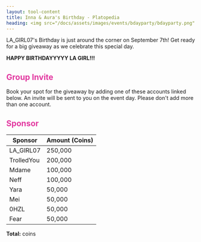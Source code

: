 ```yaml
---
layout: tool-content
title: Inna & Aura's Birthday - Platopedia
heading: <img src="/docs/assets/images/events/bdayparty/bdayparty.png" />&nbsp;Inna & Aura's Birthday
---
```


<style>
h2                    { color:#E239A0 !important }
h4                    { color:#008080 !important;font-size:var(--unit-text-B) !important }
.syotimer-cell__value { border-color:#E239A0 !important }
.syotimer-cell__unit  { color:#E239A0 }
</style>

<div class="content-image" data-url="/docs/assets/images/events/bdayparty/bdayparty.png" data-width="690px" data-label=""></div>

<div class="linebreak"></div>

LA_GIRL07's Birthday is just around the corner on September 7th! Get ready for a big giveaway as we celebrate this special day.

<div class="linebreak"></div>

<div class="content-countdown text-center" data-datetime="2024-09-07T14:00:00+00:00"><b>HAPPY BIRTHDAYYYYY LA GIRL!!!</b></div>

<div class="linebreak"></div>

## Group Invite

Book your spot for the giveaway by adding one of these accounts linked below. An invite will be sent to you on the event day. Please don't add more than one account.

<span class="content-link" data-url="https://plato.app/ya142t87azkt" data-text="" data-copy="true"></span>

<div class="linebreak"></div>

## Sponsor

<table id="sponsors" class="table table-bordered">
    <thead>
        <tr>
            <th class="w-50">Sponsor</th>
            <th class="w-50">Amount (Coins)</th>
        </tr>
    </thead>
    <tbody>
        <tr>
            <td>LA_GIRL07</td>
            <td>250,000</td>
        </tr>
        <tr>
            <td>TrolledYou</td>
            <td>200,000</td>
        </tr>
        <tr>
            <td>Mdame</td>
            <td>100,000</td>
        </tr>
        <tr>
            <td>Neff</td>
            <td>100,000</td>
        </tr>
        <tr>
            <td>Yara</td>
            <td>50,000</td>
        </tr>
        <tr>
            <td>Mei</td>
            <td>50,000</td>
        </tr>
        <tr>
            <td>0HZL</td>
            <td>50,000</td>
        </tr>
        <tr>
            <td>Fear</td>
            <td>50,000</td>
        </tr>
    </tbody>
</table>

<div class="linebreak"></div>

<p class="text-center"><b>Total:</b> <span class="content-custom" data-code="$('#sponsors tbody tr td:nth-child(2)').total()"></span> coins</p>

<div class="linebreak"></div>
